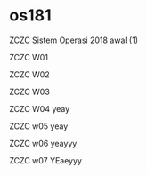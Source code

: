 # os181
ZCZC Sistem Operasi 2018 awal (1)

ZCZC W01

ZCZC W02

ZCZC W03

ZCZC W04 yeay

ZCZC w05 yeay

ZCZC w06 yeayyy

ZCZC w07 YEaeyyy
